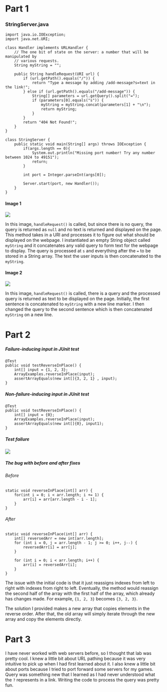 # Part 1 #

### StringServer.java ###
```
import java.io.IOException;
import java.net.URI;

class Handler implements URLHandler {
    // The one bit of state on the server: a number that will be manipulated by
    // various requests.
    String myString = "";

    public String handleRequest(URI url) {
        if (url.getPath().equals("/")) {
            return "Type a message by adding /add-message?s=text in the link!";
        } else if (url.getPath().equals("/add-message")) {
            String[] parameters = url.getQuery().split("=");
            if (parameters[0].equals("s")) {
                myString = myString.concat(parameters[1] + "\n");
                return myString;
            }
        }
        return "404 Not Found!";
    }
}

class StringServer {
    public static void main(String[] args) throws IOException {
        if(args.length == 0){
            System.out.println("Missing port number! Try any number between 1024 to 49151");
            return;
        }

        int port = Integer.parseInt(args[0]);

        Server.start(port, new Handler());
    }
}
```
#### Image 1 ####
![](https://media.discordapp.net/attachments/766148831594545153/1068370221536133141/image.png)

In this image, `handleRequest()` is called, but since there is no query, the query is returned as `null` and no text is returned and displayed on the page. This method takes in a URI and processes it to figure out what should be displayed on the webpage. I instantiated an empty String object called `myString` and it concatenates any valid query to form text for the webpage to display. The query is processed at `s` and everything after the `=` to be stored in a String array. The text the user inputs is then concatenated to the `myString`.

#### Image 2 ####
![](https://media.discordapp.net/attachments/766148831594545153/1068368166817890356/image.png)

In this image, `handleRequest()` is called, there is a query and the processed query is returned as text to be displayed on the page. Initially, the first sentence is concatenated to `myString` with a new line marker. I then changed the query to the second sentence which is then concatenated `myString` on a new line. 

# Part 2 #

##### Failure-inducing input in JUnit test #####
```
@Test 
public void testReverseInPlace() {
    int[] input = {1, 2, 3};
    ArrayExamples.reverseInPlace(input);
    assertArrayEquals(new int[]{3, 2, 1} , input);
}
```

##### Non-failure-inducing input in JUnit test #####
```
@Test 
public void testReverseInPlace() {
    int[] input = {0};
    ArrayExamples.reverseInPlace(input);
    assertArrayEquals(new int[]{0}, input1);
}
```

##### Test failure #####
![](https://media.discordapp.net/attachments/766148831594545153/1068375808768479232/image.png?width=1440&height=390)

##### The bug with before and after fixes #####
###### Before ######
```
static void reverseInPlace(int[] arr) {
    for(int i = 0; i < arr.length; i += 1) {
        arr[i] = arr[arr.length - i - 1];
    }
}
```
###### After ######
```
static void reverseInPlace(int[] arr) {
    int[] reversedArr = new int[arr.length];
    for (int i = 0, j = arr.length - 1; j >= 0; i++, j--) {
        reversedArr[i] = arr[j];
    }

    for (int i = 0; i < arr.length; i++) {
        arr[i] = reversedArr[i];
    }
}
```
The issue with the initial code is that it just reassigns indexes from left to right with indexes from right to left. Eventually, the method would reassign the second half of the array with the first half of the array, which already has changes made. For example, `{1, 2, 3}` becomes `{3, 2, 3}`.

The solution I provided makes a new array that copies elements in the reverse order. After that, the old array will simply iterate through the new array and copy the elements directly.

# Part 3 #

I have never worked with web servers before, so I thought that lab was pretty cool. I knew a little bit about URL pathing because it was very intuitive to pick up when I had first learned about it. I also knew a little bit about ports because I tried to port forward some servers for my games. Query was something new that I learned as I had never understood what the `?` represents in a link. Writing the code to process the query was pretty fun.
